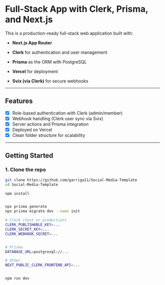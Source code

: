 # Full-Stack App with Clerk, Prisma, and Next.js

This is a production-ready full-stack web application built with:

- **Next.js App Router**
- **Clerk** for authentication and user management

- **Prisma** as the ORM with PostgreSQL
- **Vercel** for deployment
- **Svix (via Clerk)** for secure webhooks
  

---

## Features

- [x] Role-based authentication with Clerk (admin/member)
- [x] Webhook handling (Clerk user sync via Svix)
- [x] Server actions and Prisma integration
- [x] Deployed on Vercel 
- [x] Clean folder structure for scalability

---

## Getting Started

### 1. Clone the repo

```bash
git clone https://github.com/garriga11/Social-Media-Template
cd Social-Media-Template

npm install


npx prisma generate
npx prisma migrate dev --name init

# Clerk (test or production)
CLERK_PUBLISHABLE_KEY=...
CLERK_SECRET_KEY=...
CLERK_WEBHOOK_SECRET=...


# Prisma
DATABASE_URL=postgresql://...

# Other
NEXT_PUBLIC_CLERK_FRONTEND_API=...


npm run dev
